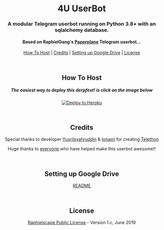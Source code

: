 <h1 align="center">4U UserBot</h1>
<h3 align="center">A modular Telegram userbot running on Python 3.8+ with an sqlalchemy database.</h3>
<h4 align="center">Based on RaphielGang's <a href="https://github.com/RaphielGang/Telegram-UserBot">Paperplane</a> Telegram userbot...</h4>
<p align="center"><a href="#how-to-host">How To Host</a> | <a href="#credits">Credits</a> | <a href="#setting-up-google-drive">Setting up Google Drive</a> | <a href="#license">License</a></p>
<p align="center">&nbsp;</p>
<h2 align="center">How To Host</h2>
<h5 align="center">The easiest way to deploy this derpfest! is click on the image below</h5>
<p align="center"><a href="https://heroku.com/deploy?template=https://github.com/yusrilsyahruddin/4U/tree/master"> <img src="https://camo.githubusercontent.com/83b0e95b38892b49184e07ad572c94c8038323fb/68747470733a2f2f7777772e6865726f6b7563646e2e636f6d2f6465706c6f792f627574746f6e2e737667" alt="Deploy to Heroku" /></a></p>
<p align="center">&nbsp;</p>
<h2 align="center">Credits</h2>
<p align="center">Special thanks to developer <a href="https//github.com/yusrilsyahruddin">Yusrilsyahruddin</a> & <a href="https://lonami.dev/">lonami</a> for creating <a href="https://github.com/lonamiwebs/Telethon">Telethon</a>
<p align="center">Huge thanks to <a href="https://github.com/yusrilsyahruddin/4U/graphs/contributors">everyone</a> who have helped make this userbot awesome!!</p>
<p align="center">&nbsp;</p>
<h2 align="center">Setting up Google Drive</h2>
<p align="center"><a href="https://telegra.ph/How-To-Setup-Google-Drive-04-03">README</a></p>
<p align="center">&nbsp;</p>
<h2 align="center">License</h2>
<p align="center"><a href="https://github.com/yusrilsyahruddin/4U/blob/master/LICENSE">Raphielscape Public License</a> - Version 1.c, June 2019</p>
